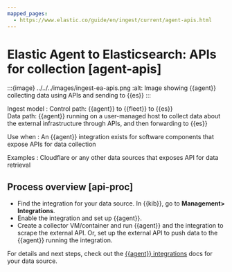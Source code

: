 ```yaml
---
mapped_pages:
  - https://www.elastic.co/guide/en/ingest/current/agent-apis.html
---
```


# Elastic Agent to Elasticsearch: APIs for collection [agent-apis]

:::{image} ../../../images/ingest-ea-apis.png
:alt: Image showing {{agent}} collecting data using APIs and sending to {{es}}
:::

Ingest model
:   Control path: {{agent}} to {{fleet}} to {{es}}<br> Data path: {{agent}} running on a user-managed host to collect data about the external infrastructure through APIs, and then forwarding to {{es}}

Use when
:   An {{agent}} integration exists for software components that expose APIs for data collection

Examples
:   Cloudflare or any other data sources that exposes API for data retrieval


## Process overview [api-proc]

* Find the integration for your data source. In {{kib}},  go to **Management> Integrations**.
* Enable the integration and set up {{agent}}.
* Create a collector VM/container and run {{agent}} and the integration to scrape the external API. Or, set up the external API to push data to the {{agent}} running the integration.

For details and next steps, check out the [{{agent}} integrations](integration-docs://docs/reference/ingestion-tools/integrations/index.md) docs for your data source.

